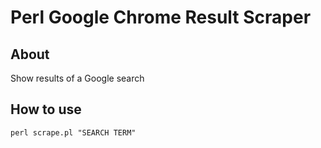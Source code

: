 # Perl Google Chrome Result Scraper

## About

Show results of a Google search

## How to use

```
perl scrape.pl "SEARCH TERM"
```
